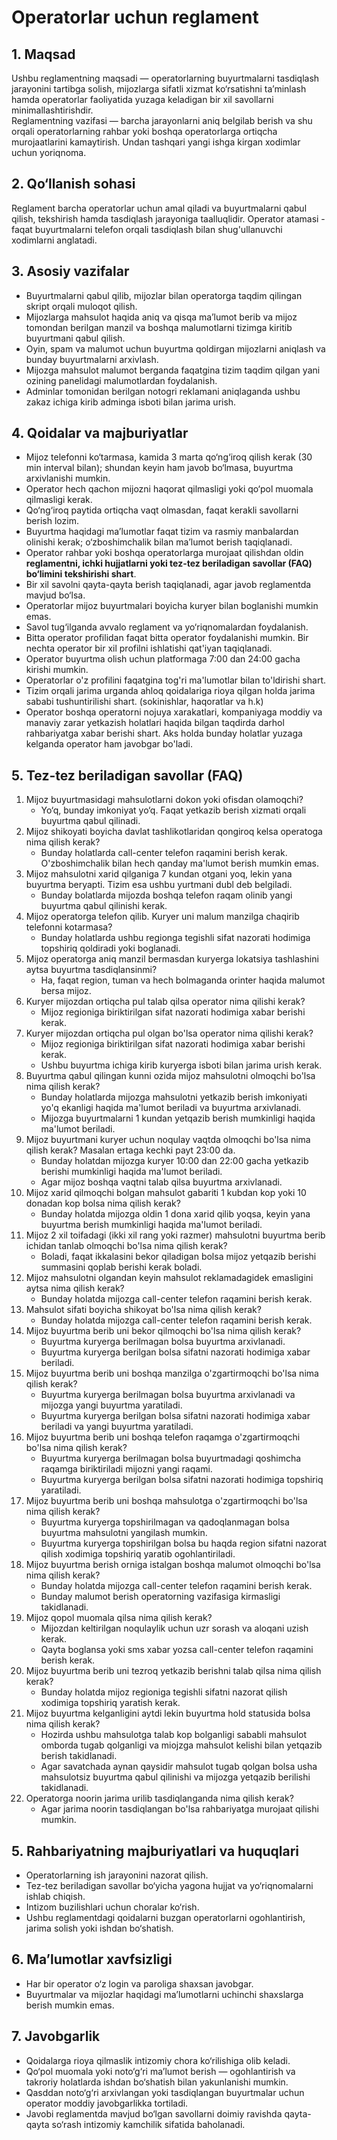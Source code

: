 # Operatorlar uchun reglament

## 1. Maqsad
Ushbu reglamentning maqsadi — operatorlarning buyurtmalarni tasdiqlash jarayonini tartibga solish, mijozlarga sifatli xizmat ko‘rsatishni ta’minlash hamda operatorlar faoliyatida yuzaga keladigan bir xil savollarni minimallashtirishdir.  
Reglamentning vazifasi — barcha jarayonlarni aniq belgilab berish va shu orqali operatorlarning rahbar yoki boshqa operatorlarga ortiqcha murojaatlarini kamaytirish. Undan tashqari yangi ishga kirgan xodimlar uchun yoriqnoma.

## 2. Qo‘llanish sohasi
Reglament barcha operatorlar uchun amal qiladi va buyurtmalarni qabul qilish, tekshirish hamda tasdiqlash jarayoniga taalluqlidir.
Operator atamasi - faqat buyurtmalarni telefon orqali tasdiqlash bilan shug'ullanuvchi xodimlarni anglatadi.

## 3. Asosiy vazifalar
- Buyurtmalarni qabul qilib, mijozlar bilan operatorga taqdim qilingan skript orqali muloqot qilish.
- Mijozlarga mahsulot haqida aniq va qisqa ma’lumot berib va mijoz tomondan berilgan manzil va boshqa malumotlarni tizimga kiritib buyurtmani qabul qilish.
- Oyin, spam va malumot uchun buyurtma qoldirgan mijozlarni aniqlash va bunday buyurtmalarni arxivlash.
- Mijozga mahsulot malumot berganda faqatgina tizim taqdim qilgan yani ozining panelidagi malumotlardan foydalanish.
- Adminlar tomonidan berilgan notogri reklamani aniqlaganda ushbu zakaz ichiga kirib adminga isboti bilan jarima urish.

## 4. Qoidalar va majburiyatlar
- Mijoz telefonni ko‘tarmasa, kamida 3 marta qo‘ng‘iroq qilish kerak (30 min interval bilan); shundan keyin ham javob bo‘lmasa, buyurtma arxivlanishi mumkin.  
- Operator hech qachon mijozni haqorat qilmasligi yoki qo‘pol muomala qilmasligi kerak.  
- Qo‘ng‘iroq paytida ortiqcha vaqt olmasdan, faqat kerakli savollarni berish lozim.  
- Buyurtma haqidagi ma’lumotlar faqat tizim va rasmiy manbalardan olinishi kerak; o‘zboshimchalik bilan ma’lumot berish taqiqlanadi.  
- Operator rahbar yoki boshqa operatorlarga murojaat qilishdan oldin **reglamentni, ichki hujjatlarni yoki tez-tez beriladigan savollar (FAQ) bo‘limini tekshirishi shart**.  
- Bir xil savolni qayta-qayta berish taqiqlanadi, agar javob reglamentda mavjud bo‘lsa.
- Operatorlar mijoz buyurtmalari boyicha kuryer bilan boglanishi mumkin emas.
- Savol tug‘ilganda avvalo reglament va yo‘riqnomalardan foydalanish.
- Bitta operator profilidan faqat bitta operator foydalanishi mumkin. Bir nechta operator bir xil profilni ishlatishi qat'iyan taqiqlanadi.
- Operator buyurtma olish uchun platformaga 7:00 dan 24:00 gacha kirishi mumkin.
- Operatorlar o'z profilini faqatgina tog'ri ma'lumotlar bilan to'ldirishi shart.
- Tizim orqali jarima urganda ahloq qoidalariga rioya qilgan holda jarima sababi tushuntirilishi shart. (sokinishlar, haqoratlar va h.k)
- Operator boshqa operatorni nojuya xarakatlari, kompaniyaga moddiy va manaviy zarar yetkazish holatlari haqida bilgan taqdirda darhol rahbariyatga xabar berishi shart. Aks holda bunday holatlar yuzaga kelganda operator ham javobgar bo'ladi.

## 5. Tez-tez beriladigan savollar (FAQ)
1. Mijoz buyurtmasidagi mahsulotlarni dokon yoki ofisdan olamoqchi?
    - Yo‘q, bunday imkoniyat yo‘q. Faqat yetkazib berish xizmati orqali buyurtma qabul qilinadi.
2. Mijoz shikoyati boyicha davlat tashlikotlaridan qongiroq kelsa operatoga nima qilish kerak?
    - Bunday holatlarda call-center telefon raqamini berish kerak. O'zboshimchalik bilan hech qanday ma'lumot berish mumkin emas.
3. Mijoz mahsulotni xarid qilganiga 7 kundan otgani yoq, lekin yana buyurtma beryapti. Tizim esa ushbu yurtmani dubl deb belgiladi.
    - Bunday bolatlarda mijozda boshqa telefon raqam olinib yangi buyurtma qabul qilinishi kerak.
4. Mijoz operatorga telefon qilib. Kuryer uni malum manzilga chaqirib telefonni kotarmasa?
    - Bunday holatlarda ushbu regionga tegishli sifat nazorati hodimiga topshiriq qoldiradi yoki boglanadi.
5. Mijoz operatorga aniq manzil bermasdan kuryerga lokatsiya tashlashini aytsa buyurtma tasdiqlansinmi?
    - Ha, faqat region, tuman va hech bolmaganda orinter haqida malumot bersa mijoz.
6. Kuryer mijozdan ortiqcha pul talab qilsa operator nima qilishi kerak?
    - Mijoz regioniga biriktirilgan sifat nazorati hodimiga xabar berishi kerak.
7. Kuryer mijozdan ortiqcha pul olgan bo'lsa operator nima qilishi kerak?
    - Mijoz regioniga biriktirilgan sifat nazorati hodimiga xabar berishi kerak.
    - Ushbu buyurtma ichiga kirib kuryerga isboti bilan jarima urish kerak.
8. Buyurtma qabul qilingan kunni ozida mijoz mahsulotni olmoqchi bo'lsa nima qilish kerak?
    - Bunday holatlarda mijozga mahsulotni yetkazib berish imkoniyati yo'q ekanligi haqida ma'lumot beriladi va buyurtma arxivlanadi.
    - Mijozga buyurtmalarni 1 kundan yetqazib berish mumkinligi haqida ma'lumot beriladi.
9. Mijoz buyurtmani kuryer uchun noqulay vaqtda olmoqchi bo'lsa nima qilish kerak? Masalan ertaga kechki payt 23:00 da.
    - Bunday holatdan mijozga kuryer 10:00 dan 22:00 gacha yetkazib berishi mumkinligi haqida ma'lumot beriladi.
    - Agar mijoz boshqa vaqtni talab qilsa buyurtma arxivlanadi.
10. Mijoz xarid qilmoqchi bolgan mahsulot gabariti 1 kubdan kop yoki 10 donadan kop bolsa nima qilish kerak?
    - Bunday holatda mijozga oldin 1 dona xarid qilib yoqsa, keyin yana buyurtma berish mumkinligi haqida ma'lumot beriladi.
11. Mijoz 2 xil toifadagi (ikki xil rang yoki razmer) mahsulotni buyurtma berib ichidan tanlab olmoqchi bo'lsa nima qilish kerak?
    - Boladi, faqat ikkalasini bekor qiladigan bolsa mijoz yetqazib berishi summasini qoplab berishi kerak boladi. 
12. Mijoz mahsulotni olgandan keyin mahsulot reklamadagidek emasligini aytsa nima qilish kerak?
    - Bunday holatda mijozga call-center telefon raqamini berish kerak.
13. Mahsulot sifati boyicha shikoyat bo'lsa nima qilish kerak?
    - Bunday holatda mijozga call-center telefon raqamini berish kerak.
14. Mijoz buyurtma berib uni bekor qilmoqchi bo'lsa nima qilish kerak?
    - Buyurtma kuryerga berilmagan bolsa buyurtma arxivlanadi.
    - Buyurtma kuryerga berilgan bolsa sifatni nazorati hodimiga xabar beriladi.
15. Mijoz buyurtma berib uni boshqa manzilga o'zgartirmoqchi bo'lsa nima qilish kerak?
    - Buyurtma kuryerga berilmagan bolsa buyurtma arxivlanadi va mijozga yangi buyurtma yaratiladi.
    - Buyurtma kuryerga berilgan bolsa sifatni nazorati hodimiga xabar beriladi va yangi buyurtma yaratiladi.
16. Mijoz buyurtma berib uni boshqa telefon raqamga o'zgartirmoqchi bo'lsa nima qilish kerak?
    - Buyurtma kuryerga berilmagan bolsa buyurtmadagi qoshimcha raqamga biriktiriladi mijozni yangi raqami.
    - Buyurtma kuryerga berilgan bolsa sifatni nazorati hodimiga topshiriq yaratiladi.
17. Mijoz buyurtma berib uni boshqa mahsulotga o'zgartirmoqchi bo'lsa nima qilish kerak?
    - Buyurtma kuryerga topshirilmagan va qadoqlanmagan bolsa buyurtma mahsulotni yangilash mumkin.
    - Buyurtma kuryerga topshirilgan bolsa bu haqda region sifatni nazorat qilish xodimiga topshiriq yaratib ogohlantiriladi.
18. Mijoz buyurtma berish orniga istalgan boshqa malumot olmoqchi bo'lsa nima qilish kerak?
    - Bunday holatda mijozga call-center telefon raqamini berish kerak.
    - Bunday malumot berish operatorning vazifasiga kirmasligi takidlanadi.
19. Mijoz qopol muomala qilsa nima qilish kerak?
    - Mijozdan keltirilgan noqulaylik uchun uzr sorash va aloqani uzish kerak.
    - Qayta boglansa yoki sms xabar yozsa call-center telefon raqamini berish kerak.
20. Mijoz buyurtma berib uni tezroq yetkazib berishni talab qilsa nima qilish kerak?
    - Bunday holatda mijoz regioniga tegishli sifatni nazorat qilish xodimiga topshiriq yaratish kerak.
21. Mijoz buyurtma kelganligini aytdi lekin buyurtma hold statusida bolsa nima qilish kerak?
    - Hozirda ushbu mahsulotga talab kop bolganligi sababli mahsulot omborda tugab qolganligi va miojzga mahsulot kelishi bilan yetqazib berish takidlanadi.
    - Agar savatchada aynan qaysidir mahsulot tugab qolgan bolsa usha mahsulotsiz buyurtma qabul qilinishi va mijozga yetqazib berilishi takidlanadi.
22. Operatorga noorin jarima urilib tasdiqlanganda nima qilish kerak?
    - Agar jarima noorin tasdiqlangan bo'lsa rahbariyatga murojaat qilishi mumkin.

## 5. Rahbariyatning majburiyatlari va huquqlari
- Operatorlarning ish jarayonini nazorat qilish.  
- Tez-tez beriladigan savollar bo‘yicha yagona hujjat va yo‘riqnomalarni ishlab chiqish.  
- Intizom buzilishlari uchun choralar ko‘rish.
- Ushbu reglamentdagi qoidalarni buzgan operatorlarni ogohlantirish, jarima solish yoki ishdan bo‘shatish.

## 6. Ma’lumotlar xavfsizligi
- Har bir operator o‘z login va paroliga shaxsan javobgar.  
- Buyurtmalar va mijozlar haqidagi ma’lumotlarni uchinchi shaxslarga berish mumkin emas.  

## 7. Javobgarlik
- Qoidalarga rioya qilmaslik intizomiy chora ko‘rilishiga olib keladi.  
- Qo‘pol muomala yoki noto‘g‘ri ma’lumot berish — ogohlantirish va takroriy holatlarda ishdan bo‘shatish bilan yakunlanishi mumkin.  
- Qasddan noto‘g‘ri arxivlangan yoki tasdiqlangan buyurtmalar uchun operator moddiy javobgarlikka tortiladi.  
- Javobi reglamentda mavjud bo‘lgan savollarni doimiy ravishda qayta-qayta so‘rash intizomiy kamchilik sifatida baholanadi.  

